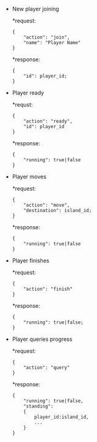 - New player joining

    *request:
    ```
    {
        "action": "join",
        "name": "Player Name"
    }
    
    ```
    *response:
    ```
    {
        "id": player_id;
    }
    ```

- Player ready

    *requst:
    ```
    {
        "action": "ready",
        "id": player_id
    }
    ```
    
    *response:
    ```
    {
        "running": true|false
    }
    ```

- Player moves

    *request:
    ```
    {
        "action": "move",
        "destination": island_id;
    }

    ```
    *response:
    ```
    {
        "running": true|false
    }
    ```

- Player finishes

    *request:
    ```
    {
        "action": "finish"
    }
    ```

    *response:
    ```
    {
        "running": true|false;
    }
    ```

- Player queries progress

    *request:
    ```
    {
        "action": "query"
    }
    ```

    *response:
    ```
    {
        "running": true|false,
        "standing":
        {
            player_id:island_id,
            ...
        }
    }
    ```
